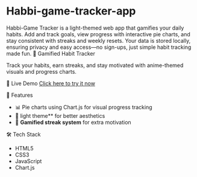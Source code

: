 # Habbi-game-tracker-app
Habbi-Game Tracker is a light-themed web app that gamifies your daily habits. Add and track goals, view progress with interactive pie charts, and stay consistent with streaks and weekly resets. Your data is stored locally, ensuring privacy and easy access—no sign-ups, just simple habit tracking made fun.
🌟 Gamified Habit Tracker

Track your habits, earn streaks, and stay motivated with anime-themed visuals and progress charts.

 🚀 Live Demo
[Click here to try it now](https://yash-crypto-b.github.io/habbi-game%20tracker%20app/)

📌 Features
- 📊 Pie charts using Chart.js for visual progress tracking  
- 🌙 light  theme** for better aesthetics  
- 🎯 **Gamified streak system** for extra motivation  


 🛠️ Tech Stack
- HTML5  
- CSS3  
- JavaScript  
- Chart.js  




